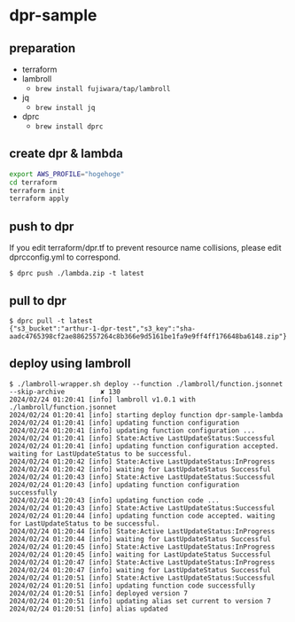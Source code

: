# dpr-sample

## preparation

- terraform
- lambroll
  - `brew install fujiwara/tap/lambroll`
- jq
  - `brew install jq`
- dprc
  - `brew install dprc`

## create dpr & lambda

```sh
export AWS_PROFILE="hogehoge"
cd terraform
terraform init
terraform apply
```

## push to dpr

If you edit terraform/dpr.tf to prevent resource name collisions, please edit dprcconfig.yml to correspond.

```console
$ dprc push ./lambda.zip -t latest
```

## pull to dpr

```console
$ dprc pull -t latest
{"s3_bucket":"arthur-1-dpr-test","s3_key":"sha-aadc4765398cf2ae8862557264c8b366e9d5161be1fa9e9ff4ff176648ba6148.zip"}
```

## deploy using lambroll

```console
$ ./lambroll-wrapper.sh deploy --function ./lambroll/function.jsonnet --skip-archive         ✘ 130
2024/02/24 01:20:41 [info] lambroll v1.0.1 with ./lambroll/function.jsonnet
2024/02/24 01:20:41 [info] starting deploy function dpr-sample-lambda
2024/02/24 01:20:41 [info] updating function configuration
2024/02/24 01:20:41 [info] updating function configuration ...
2024/02/24 01:20:41 [info] State:Active LastUpdateStatus:Successful
2024/02/24 01:20:41 [info] updating function configuration accepted. waiting for LastUpdateStatus to be successful.
2024/02/24 01:20:42 [info] State:Active LastUpdateStatus:InProgress
2024/02/24 01:20:42 [info] waiting for LastUpdateStatus Successful
2024/02/24 01:20:43 [info] State:Active LastUpdateStatus:Successful
2024/02/24 01:20:43 [info] updating function configuration successfully
2024/02/24 01:20:43 [info] updating function code ...
2024/02/24 01:20:43 [info] State:Active LastUpdateStatus:Successful
2024/02/24 01:20:44 [info] updating function code accepted. waiting for LastUpdateStatus to be successful.
2024/02/24 01:20:44 [info] State:Active LastUpdateStatus:InProgress
2024/02/24 01:20:44 [info] waiting for LastUpdateStatus Successful
2024/02/24 01:20:45 [info] State:Active LastUpdateStatus:InProgress
2024/02/24 01:20:45 [info] waiting for LastUpdateStatus Successful
2024/02/24 01:20:47 [info] State:Active LastUpdateStatus:InProgress
2024/02/24 01:20:47 [info] waiting for LastUpdateStatus Successful
2024/02/24 01:20:51 [info] State:Active LastUpdateStatus:Successful
2024/02/24 01:20:51 [info] updating function code successfully
2024/02/24 01:20:51 [info] deployed version 7
2024/02/24 01:20:51 [info] updating alias set current to version 7
2024/02/24 01:20:51 [info] alias updated
```
